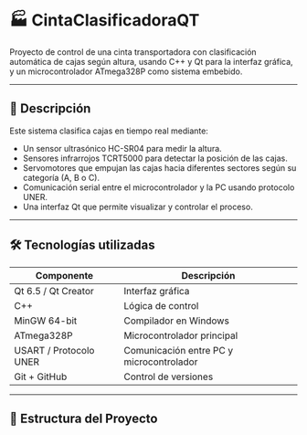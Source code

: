 # 🏭 CintaClasificadoraQT

Proyecto de control de una cinta transportadora con clasificación automática de cajas según altura, usando C++ y Qt para la interfaz gráfica, y un microcontrolador ATmega328P como sistema embebido.

---

## 🚀 Descripción

Este sistema clasifica cajas en tiempo real mediante:

- Un sensor ultrasónico HC-SR04 para medir la altura.
- Sensores infrarrojos TCRT5000 para detectar la posición de las cajas.
- Servomotores que empujan las cajas hacia diferentes sectores según su categoría (A, B o C).
- Comunicación serial entre el microcontrolador y la PC usando protocolo UNER.
- Una interfaz Qt que permite visualizar y controlar el proceso.

---

## 🛠️ Tecnologías utilizadas

| Componente             | Descripción                              |
|------------------------|------------------------------------------|
| Qt 6.5 / Qt Creator    | Interfaz gráfica                         |
| C++                    | Lógica de control                        |
| MinGW 64-bit           | Compilador en Windows                    |
| ATmega328P             | Microcontrolador principal               |
| USART / Protocolo UNER | Comunicación entre PC y microcontrolador |
| Git + GitHub           | Control de versiones                     |

---

## 🧩 Estructura del Proyecto

